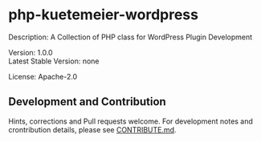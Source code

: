 # php-kuetemeier-wordpress
Description: A Collection of PHP class for WordPress Plugin Development

Version: 1.0.0  
Latest Stable Version: none

License: Apache-2.0

## Development and Contribution

Hints, corrections and Pull requests welcome. For development notes and crontribution details, please see [CONTRIBUTE.md](https://github.com/kuetemeier/php-kuetemeier-collection/blob/master/CONTRIBUTE.md).
